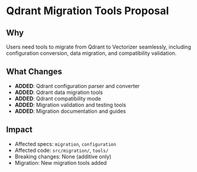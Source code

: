 # Qdrant Migration Tools Proposal

## Why

Users need tools to migrate from Qdrant to Vectorizer seamlessly, including configuration conversion, data migration, and compatibility validation.

## What Changes

- **ADDED**: Qdrant configuration parser and converter
- **ADDED**: Qdrant data migration tools
- **ADDED**: Qdrant compatibility mode
- **ADDED**: Migration validation and testing tools
- **ADDED**: Migration documentation and guides

## Impact

- Affected specs: `migration`, `configuration`
- Affected code: `src/migration/`, `tools/`
- Breaking changes: None (additive only)
- Migration: New migration tools added
